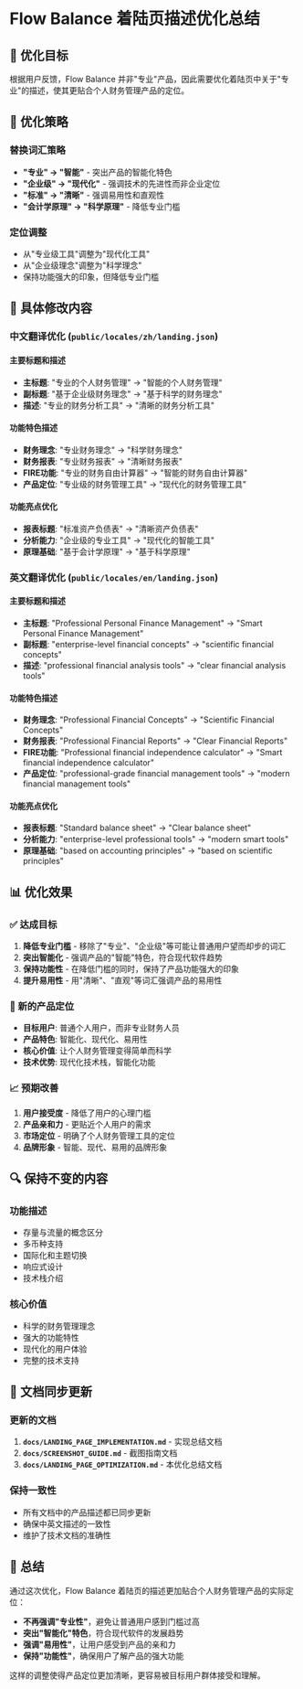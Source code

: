 # Flow Balance 着陆页描述优化总结

## 🎯 优化目标

根据用户反馈，Flow
Balance 并非"专业"产品，因此需要优化着陆页中关于"专业"的描述，使其更贴合个人财务管理产品的定位。

## 📝 优化策略

### 替换词汇策略

- **"专业" → "智能"** - 突出产品的智能化特色
- **"企业级" → "现代化"** - 强调技术的先进性而非企业定位
- **"标准" → "清晰"** - 强调易用性和直观性
- **"会计学原理" → "科学原理"** - 降低专业门槛

### 定位调整

- 从"专业级工具"调整为"现代化工具"
- 从"企业级理念"调整为"科学理念"
- 保持功能强大的印象，但降低专业门槛

## 🔄 具体修改内容

### 中文翻译优化 (`public/locales/zh/landing.json`)

#### 主要标题和描述

- **主标题**: "专业的个人财务管理" → "智能的个人财务管理"
- **副标题**: "基于企业级财务理念" → "基于科学的财务理念"
- **描述**: "专业的财务分析工具" → "清晰的财务分析工具"

#### 功能特色描述

- **财务理念**: "专业财务理念" → "科学财务理念"
- **财务报表**: "专业财务报表" → "清晰财务报表"
- **FIRE功能**: "专业的财务自由计算器" → "智能的财务自由计算器"
- **产品定位**: "专业级的财务管理工具" → "现代化的财务管理工具"

#### 功能亮点优化

- **报表标题**: "标准资产负债表" → "清晰资产负债表"
- **分析能力**: "企业级的专业工具" → "现代化的智能工具"
- **原理基础**: "基于会计学原理" → "基于科学原理"

### 英文翻译优化 (`public/locales/en/landing.json`)

#### 主要标题和描述

- **主标题**: "Professional Personal Finance Management" → "Smart Personal Finance Management"
- **副标题**: "enterprise-level financial concepts" → "scientific financial concepts"
- **描述**: "professional financial analysis tools" → "clear financial analysis tools"

#### 功能特色描述

- **财务理念**: "Professional Financial Concepts" → "Scientific Financial Concepts"
- **财务报表**: "Professional Financial Reports" → "Clear Financial Reports"
- **FIRE功能**: "Professional financial independence calculator" → "Smart financial independence
  calculator"
- **产品定位**: "professional-grade financial management tools" → "modern financial management
  tools"

#### 功能亮点优化

- **报表标题**: "Standard balance sheet" → "Clear balance sheet"
- **分析能力**: "enterprise-level professional tools" → "modern smart tools"
- **原理基础**: "based on accounting principles" → "based on scientific principles"

## 📊 优化效果

### ✅ 达成目标

1. **降低专业门槛** - 移除了"专业"、"企业级"等可能让普通用户望而却步的词汇
2. **突出智能化** - 强调产品的"智能"特色，符合现代软件趋势
3. **保持功能性** - 在降低门槛的同时，保持了产品功能强大的印象
4. **提升易用性** - 用"清晰"、"直观"等词汇强调产品的易用性

### 🎯 新的产品定位

- **目标用户**: 普通个人用户，而非专业财务人员
- **产品特色**: 智能化、现代化、易用性
- **核心价值**: 让个人财务管理变得简单而科学
- **技术优势**: 现代化技术栈，智能化功能

### 📈 预期改善

1. **用户接受度** - 降低了用户的心理门槛
2. **产品亲和力** - 更贴近个人用户的需求
3. **市场定位** - 明确了个人财务管理工具的定位
4. **品牌形象** - 智能、现代、易用的品牌形象

## 🔍 保持不变的内容

### 功能描述

- 存量与流量的概念区分
- 多币种支持
- 国际化和主题切换
- 响应式设计
- 技术栈介绍

### 核心价值

- 科学的财务管理理念
- 强大的功能特性
- 现代化的用户体验
- 完整的技术支持

## 📝 文档同步更新

### 更新的文档

1. **`docs/LANDING_PAGE_IMPLEMENTATION.md`** - 实现总结文档
2. **`docs/SCREENSHOT_GUIDE.md`** - 截图指南文档
3. **`docs/LANDING_PAGE_OPTIMIZATION.md`** - 本优化总结文档

### 保持一致性

- 所有文档中的产品描述都已同步更新
- 确保中英文描述的一致性
- 维护了技术文档的准确性

## 🚀 总结

通过这次优化，Flow Balance 着陆页的描述更加贴合个人财务管理产品的实际定位：

- **不再强调"专业性"**，避免让普通用户感到门槛过高
- **突出"智能化"特色**，符合现代软件的发展趋势
- **强调"易用性"**，让用户感受到产品的亲和力
- **保持"功能性"**，确保用户了解产品的强大功能

这样的调整使得产品定位更加清晰，更容易被目标用户群体接受和理解。

